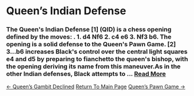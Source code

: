 # Queen’s Indian Defense

### The Queen's Indian Defense [1] (QID) is a chess opening defined by the moves: . 1. d4 Nf6 2. c4 e6 3. Nf3 b6. The opening is a solid defense to the Queen's Pawn Game. [2] 3...b6 increases Black's control over the central light squares e4 and d5 by preparing to fianchetto the queen's bishop, with the opening deriving its name from this maneuver.As in the other Indian defenses, Black attempts to ...  [Read More](https://en.wikipedia.org/wiki/Queen's_Indian_Defense)

[<- Queen’s Gambit Declined](Queen’sGambitDeclined.md)   [Return To Main Page](index.md)   [Queen’s Pawn Game ->](Queen’sPawnGame.md)